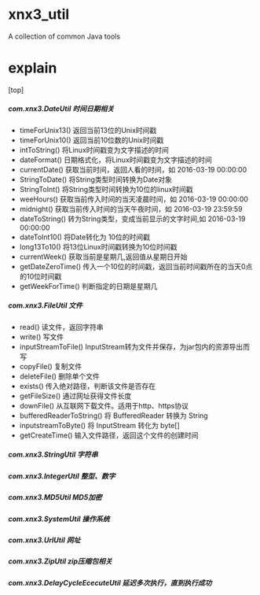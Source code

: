 # xnx3_util
A collection of common Java tools

# explain
[top]

##### com.xnx3.DateUtil	时间日期相关
- timeForUnix13()	返回当前13位的Unix时间戳
- timeForUnix10()	返回当前10位数的Unix时间戳
- intToString()	将Linux时间戳变为文字描述的时间
- dateFormat()	日期格式化，将Linux时间戳变为文字描述的时间
- currentDate()	获取当前时间，返回人看的时间，如 2016-03-19 00:00:00
- StringToDate()	将String类型时间转换为Date对象
- StringToInt()	将String类型时间转换为10位的linux时间戳
- weeHours()	获取当前传入时间的当天凌晨时间，如 2016-03-19 00:00:00
- midnight()	获取当前传入时间的当天午夜时间，如 2016-03-19 23:59:59
- dateToString()	转为String类型，变成当前显示的文字时间,如 2016-03-19 00:00:00
- dateToInt10()	将Date转化为 10位的时间戳
- long13To10()	将13位Linux时间戳转换为10位时间戳
- currentWeek()	获取当前是星期几,返回值从星期日开始
- getDateZeroTime()	传入一个10位的时间戳，返回当前时间戳所在的当天0点的10位时间戳
- getWeekForTime()	判断指定的日期是星期几

##### com.xnx3.FileUtil 文件
- read()	读文件，返回字符串
- write()	写文件
- inputStreamToFile()	InputStream转为文件并保存，为jar包内的资源导出而写
- copyFile()	复制文件
- deleteFile()	删除单个文件
- exists()	传入绝对路径，判断该文件是否存在
- getFileSize()	通过网址获得文件长度
- downFile()	从互联网下载文件。适用于http、https协议
- bufferedReaderToString()	将 BufferedReader 转换为 String
- inputstreamToByte()	将 InputStream 转化为 byte[]
- getCreateTime()	输入文件路径，返回这个文件的创建时间

##### com.xnx3.StringUtil 字符串
##### com.xnx3.IntegerUtil	整型、数字
##### com.xnx3.MD5Util	MD5加密
##### com.xnx3.SystemUtil 操作系统 
##### com.xnx3.UrlUtil	网址
##### com.xnx3.ZipUtil	zip压缩包相关
##### com.xnx3.DelayCycleEcecuteUtil	延迟多次执行，直到执行成功
	